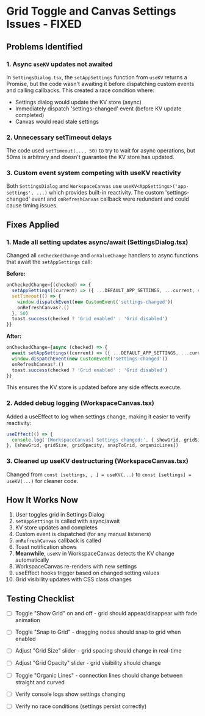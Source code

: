 # Grid Toggle and Canvas Settings Issues - FIXED

## Problems Identified

### 1. **Async `useKV` updates not awaited**
In `SettingsDialog.tsx`, the `setAppSettings` function from `useKV` returns a Promise, but the code wasn't awaiting it before dispatching custom events and calling callbacks. This created a race condition where:
- Settings dialog would update the KV store (async)
- Immediately dispatch 'settings-changed' event (before KV update completed)
- Canvas would read stale settings

### 2. **Unnecessary setTimeout delays**
The code used `setTimeout(..., 50)` to try to wait for async operations, but 50ms is arbitrary and doesn't guarantee the KV store has updated.

### 3. **Custom event system competing with useKV reactivity**
Both `SettingsDialog` and `WorkspaceCanvas` use `useKV<AppSettings>('app-settings', ...)` which provides built-in reactivity. The custom 'settings-changed' event and `onRefreshCanvas` callback were redundant and could cause timing issues.

## Fixes Applied

### 1. Made all setting updates async/await (SettingsDialog.tsx)
Changed all `onCheckedChange` and `onValueChange` handlers to async functions that await the `setAppSettings` call:

**Before:**
```typescript
onCheckedChange={(checked) => {
  setAppSettings((current) => ({ ...DEFAULT_APP_SETTINGS, ...current, showGrid: checked }))
  setTimeout(() => {
    window.dispatchEvent(new CustomEvent('settings-changed'))
    onRefreshCanvas?.()
  }, 50)
  toast.success(checked ? 'Grid enabled' : 'Grid disabled')
}}
```

**After:**
```typescript
onCheckedChange={async (checked) => {
  await setAppSettings((current) => ({ ...DEFAULT_APP_SETTINGS, ...current, showGrid: checked }))
  window.dispatchEvent(new CustomEvent('settings-changed'))
  onRefreshCanvas?.()
  toast.success(checked ? 'Grid enabled' : 'Grid disabled')
}}
```

This ensures the KV store is updated before any side effects execute.

### 2. Added debug logging (WorkspaceCanvas.tsx)
Added a useEffect to log when settings change, making it easier to verify reactivity:

```typescript
useEffect(() => {
  console.log('[WorkspaceCanvas] Settings changed:', { showGrid, gridSize, gridOpacity, snapToGrid, organicLines })
}, [showGrid, gridSize, gridOpacity, snapToGrid, organicLines])
```

### 3. Cleaned up useKV destructuring (WorkspaceCanvas.tsx)
Changed from `const [settings, , ] = useKV(...)` to `const [settings] = useKV(...)` for cleaner code.

## How It Works Now

1. User toggles grid in Settings Dialog
2. `setAppSettings` is called with async/await
3. KV store updates and completes
4. Custom event is dispatched (for any manual listeners)
5. `onRefreshCanvas` callback is called
6. Toast notification shows
7. **Meanwhile**, `useKV` in WorkspaceCanvas detects the KV change automatically
8. WorkspaceCanvas re-renders with new settings
9. useEffect hooks trigger based on changed setting values
10. Grid visibility updates with CSS class changes

## Testing Checklist

- [ ] Toggle "Show Grid" on and off - grid should appear/disappear with fade animation
- [ ] Toggle "Snap to Grid" - dragging nodes should snap to grid when enabled
- [ ] Adjust "Grid Size" slider - grid spacing should change in real-time
- [ ] Adjust "Grid Opacity" slider - grid visibility should change
- [ ] Toggle "Organic Lines" - connection lines should change between straight and curved
- [ ] Verify console logs show settings changing
- [ ] Verify no race conditions (settings persist correctly)

